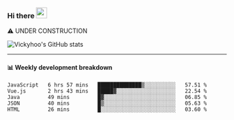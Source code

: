 ### Hi there <a href="https://www.gautamkrishnar.com/"><img src="https://media.giphy.com/media/hvRJCLFzcasrR4ia7z/giphy.gif" width="25px"></a>
⚠️ UNDER CONSTRUCTION

![Vickyhoo's GitHub stats](https://github-readme-stats.vercel.app/api?username=vickyhoo&theme=react&show_icons=true)

---

#### :bar_chart: Weekly development breakdown

<!--START_SECTION:waka-->
```text
JavaScript   6 hrs 57 mins   ██████████████▒░░░░░░░░░░   57.51 % 
Vue.js       2 hrs 43 mins   █████▓░░░░░░░░░░░░░░░░░░░   22.54 % 
Java         49 mins         █▓░░░░░░░░░░░░░░░░░░░░░░░   06.85 % 
JSON         40 mins         █▒░░░░░░░░░░░░░░░░░░░░░░░   05.63 % 
HTML         26 mins         █░░░░░░░░░░░░░░░░░░░░░░░░   03.60 % 
```
<!--END_SECTION:waka-->


<!--
**vickyhoo/vickyhoo** is a ✨ _special_ ✨ repository because its `README.md` (this file) appears on your GitHub profile.

Here are some ideas to get you started:

- 🔭 I’m currently working on ...
- 🌱 I’m currently learning ...
- 👯 I’m looking to collaborate on ...
- 🤔 I’m looking for help with ...
- 💬 Ask me about ...
- 📫 How to reach me: ...
- 😄 Pronouns: ...
- ⚡ Fun fact: ...
-->
